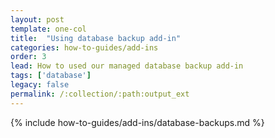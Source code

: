 ```yaml
---
layout: post
template: one-col
title:  "Using database backup add-in"
categories: how-to-guides/add-ins
order: 3
lead: How to used our managed database backup add-in
tags: ['database']
legacy: false
permalink: /:collection/:path:output_ext
---
```


{% include how-to-guides/add-ins/database-backups.md %}